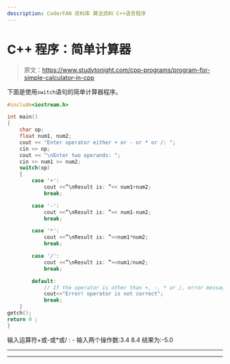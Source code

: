 ```yaml
---
description: CoderFAN 资料库 算法资料 C++语言程序
---
```


# C++ 程序：简单计算器

> 原文：<https://www.studytonight.com/cpp-programs/program-for-simple-calculator-in-cpp>

下面是使用`switch`语句的简单计算器程序。

```cpp
#include<iostream.h>

int main()
{
    char op;
    float num1, num2;
    cout << "Enter operator either + or - or * or /: ";
    cin >> op;
    cout << "\nEnter two operands: ";
    cin >> num1 >> num2;
    switch(op)
    {
        case '+':
            cout <<”\nResult is: ”<< num1+num2;
            break;

        case '-':
            cout <<”\nResult is: ”<< num1-num2;
            break;

        case '*':
            cout <<”\nResult is: ”<<num1*num2;
            break;

        case '/':
            cout <<”\nResult is: ”<<num1/num2;
            break;

        default:
            // If the operator is other than +, -, * or /, error message is shown
            cout<<"Error! operator is not correct";
            break;
    }
getch();
return 0 ;
}
```

输入运算符+或-或*或/ : -
输入两个操作数:3.4
8.4
结果为:-5.0

* * *

* * *